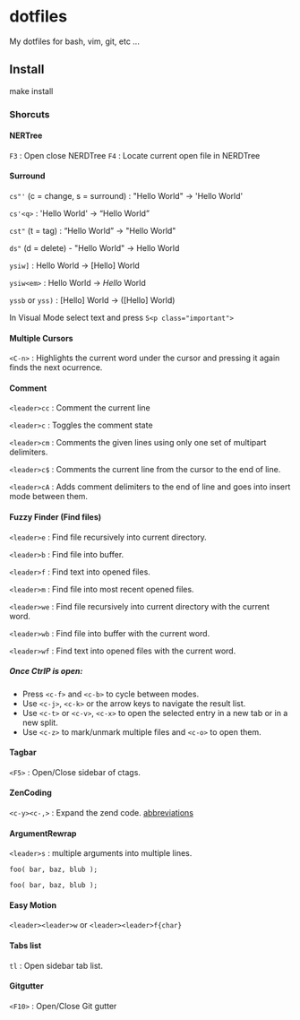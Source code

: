 # dotfiles

My dotfiles for bash, vim, git, etc ...


## Install

 make install


### Shorcuts

#### NERTree

`F3` : Open close NERDTree
`F4` : Locate current open file in NERDTree

#### Surround

`cs"'` (c = change, s = surround) : "Hello World" -> 'Hello World' 

`cs'<q>` : 'Hello World' -> <q>Hello World</q> 

`cst"` (t = tag) : <q>Hello World</q> -> "Hello World" 

`ds"` (d = delete) - "Hello World" -> Hello World 

`ysiw]` : Hello World -> [Hello] World 

`ysiw<em>` : Hello World -> <em>Hello</em> World

`yssb` or `yss)` : [Hello] World -> ([Hello] World)

In Visual Mode select text and press `S<p class="important">`

#### Multiple Cursors

`<C-n>` : Highlights the current word under the cursor and pressing it again finds the next ocurrence.

#### Comment

`<leader>cc` : Comment the current line

`<leader>c` : Toggles the comment state

`<leader>cm` : Comments the given lines using only one set of multipart delimiters.

`<leader>c$` : Comments the current line from the cursor to the end of line.

`<leader>cA` : Adds comment delimiters to the end of line and goes into insert mode between them.

#### Fuzzy Finder (Find files)

`<leader>e` : Find file recursively into current directory.

`<leader>b` : Find file into buffer.

`<leader>f` : Find text into opened files.

`<leader>m` : Find file into most recent opened files.

 
`<leader>we` : Find file recursively into current directory with the current word.

`<leader>wb` : Find file into buffer with the current word.

`<leader>wf` : Find text into opened files with the current word.

##### Once CtrlP is open:

* Press `<c-f>` and `<c-b>` to cycle between modes.
* Use `<c-j>`, `<c-k>` or the arrow keys to navigate the result list.
* Use `<c-t>` or `<c-v>`, `<c-x>` to open the selected entry in a new tab or in a new split.
* Use `<c-z>` to mark/unmark multiple files and `<c-o>` to open them.

#### Tagbar

`<F5>` : Open/Close sidebar of ctags.

#### ZenCoding

`<c-y><c-,>` : Expand the zend code.
[abbreviations](https://raw.github.com/mattn/zencoding-vim/master/TUTORIAL)

#### ArgumentRewrap

`<leader>s` : multiple arguments into multiple lines.

`foo( bar, baz, blub );`

`
foo(
        bar,
        baz,
        blub
   );
`

#### Easy Motion

`<leader><leader>w` or `<leader><leader>f{char}`

#### Tabs list

`tl` : Open sidebar tab list.


#### Gitgutter

`<F10>` : Open/Close Git gutter
